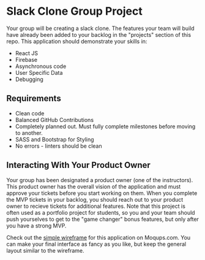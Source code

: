 # Slack Clone Group Project
Your group will be creating a slack clone. The features your team will build have already been added to your backlog in the "projects" section of this repo. This application should demonstrate your skills in:
- React JS
- Firebase
- Asynchronous code
- User Specific Data
- Debugging

## Requirements
* Clean code
* Balanced GitHub Contributions
* Completely planned out. Must fully complete milestones before moving to another.
* SASS and Bootstrap for Styling
* No errors - linters should be clean

## Interacting With Your Product Owner
Your group has been designated a product owner (one of the instructors). This product owner has the overall vision of the application and must approve your tickets before you start working on them. When you complete the MVP tickets in your backlog, you should reach out to your product owner to recieve tickets for additional features. Note that this project is often used as a portfolio project for students, so you and your team should push yourselves to get to the "game changer" bonus features, but only after you have a strong MVP.


Check out the [simple wireframe](https://app.moqups.com/chortlehoort/uGBbLbK46Y/view/page/a3bd0c733) for this application on Moqups.com. You can make your final interface as fancy as you like, but keep the general layout similar to the wireframe.
